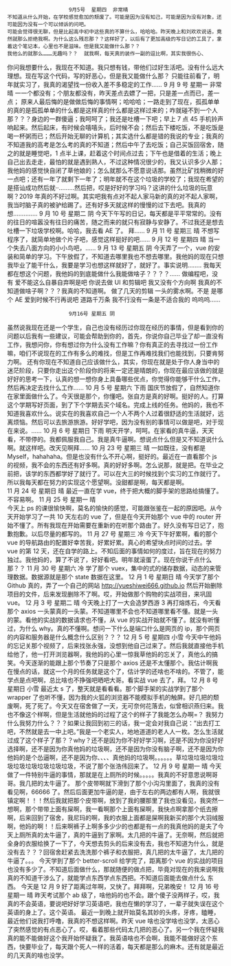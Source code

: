                         9月5号  星期四  非常晴
    不知道从什么开始，在学校感觉愈加的颓废了。可能是因为没有知己，可能是因为没有对象，还可能因为没有一个可以倾诉的问吧。
    可能会觉得很无聊，但是比起高中初中这些真的不算什么，哈哈哈。昨天晚上和刘欢欢说话，竟然就那么拒绝我啊。为什么这么残忍那？？这样好了，以后有了更加高级的写日记的工具了，拿着这个笔记本，心里也不是滋味。但是我又能做什么那？？
    我他么的就那么………无趣吗？？  就我啊，每天真的装作一副的逗比啊，其实我很伤心、

你问我想要什么，我现在不知道。我只想有钱，带他们过好生活吧。没有什么远大理想。现在写这个代码，写的好恶心，但是我又能做什么那？
只能往前看了，明年就实习了，我真的渴望找一份收入差不多稳定的工作……
9 月 9 号 星期一 非常晴
一一个都没有；个朋友都没有，昨天差点去嫖了一把，只是差一点而已，差一点；
原来人最后悔的是做做后悔的事情啊；哈哈哈；一路走到了现在，孤孤单单的真的是孤孤单单的什么都是这样真的什么都是这样过来的；咋就碰不到一个人那？？？身边的一群傻逼；我呵呵了；我还是吐槽一下吧；早上 7 点 45 手机铃声响起来。然后起床，有时候会嘻嘻头，后时候不会；然后去下楼吃饭，不是吃饭是喝一杯粥而已；然后开始无聊的计算机；其实选什么都是错的我说的专业；我真的不知道我的高考是怎么考的真的不知道；然后中午了去吃饭；自己买饭回宿舍，随之的就是睡觉吧，1 点半上课，赶着这个时间点过去；下午也是借着的生活；晚上自己出去走走，最怕的就是遇到熟人，不过这种情况很少的，我又认识多少人那；我他妈的感觉快自闭了草他娘的；怎么就那么不愿意说话那。虽然比矿找稍微的好一点吧；还有一年了就剩下一年了；明年就不在这个垃圾的学校了；我现在希望的是搭讪成功然后就··………然后把，哎是好好的学习吗？这讲的什么垃圾的玩意啊？2019 年真的不好过啊。其实吧我有点对不起人家马新的真的对不起人家啊，我当时脑子真的被驴给踢了。还有好多天就这样的慢慢的过下去吧。我真的想…………..
9 月 10 号 星期二 阴
今天下午写的日记，每天都是平平常常的。没有的往日的喧嚣没有往日的痛苦，随之而来的就只有寂静与安静了。不过我还是想去吐槽一下垃圾学校啊。哈哈，我去看 AE 了。
拜……
9 月 11 号 星期三 晴
不想写程序了，就简单地做个片子吧，感觉这样挺好的吧……
9 月 12 号 星期四 晴
当一个失去八面方向的小小鸟吧，……
9 月 13 号 星期五 阴
今天弄了一个，vue 的安装和简单的学习。下午放假了，不知道去哪里我也不想去哪里。我他妈的现在只想我毕业了能干什么，我要是学习也想这样就好了，就好了。事实说明……..
我每天都在想这个问题，我他妈的到底能做什么我能做啥子？？？？……
做编程吧，没有 爱不能这么自暴自弃啊是吧 你说去做 UI 和剪辑吧 我又没有个方向啊 我真的不知道做啥子啊？？？我真的不知道啊。 做了几天的剪辑 一头的雾水啊。不是 是哪个 AE 爱到时候不行再说吧 道路千万条 我不行没有一条是不适合我的 呜呜呜……

    					9月16号 星期五 阴

虽然说我现在还是一个学生，自己也没有经历过你现在经历的事情，但是看到你的问题以后我有一些建议，可能会帮助到你的，首先，你说你自己毕业了却一直没有工作，我想问你，你有想过你为什么没有工作嘛？你有真正的去寻找过一份工作嘛，咱们不说现在的工作有多么的难找，但是工作再难找我们也能找到，只要肯努力啊。
还有你现在不知道自己应该做什么，其实，你现在就是处于你人身当中的迷茫阶段，只要你走出这个阶段你的将来一定还是晴朗的，你现在最应该做的就是好好的思考一下，认真的想一想你身上具备哪些优点，你觉得你能够干什么工作，然后再决定去找什么工作……
10 月 5 号 星期六 下雨
国庆节放假了，自然知道你在家里面做什么了。今天很是那个，你懂吧。张自方是真的好啊。挺好的人。打算这个学期写好页面，到了下个学期去买个域名。完成上线的任务。他妈的，我也不知道我喜欢什么。说实在的我喜欢自己一个人不两个人过着很舒适的生活就好，远离烦恼。然后可以去旅游旅游。好好学吧，因为没有别的事情可以做是吧，对于现在来说。……
10 月 6 号 星期日 下雨
明天开学，呵呵。在家看的真牛逼，天天看，不带停的。我都佩服我自己。我是真牛逼啊。想说点什么但是又不知道说什么啊。就这样吧。改天见啊拜……
10 月 23 号 星期三 晴
一如既往，没有都是 Myself，hahahaha。但是也没有什么不开心啊，挺好的。最近在一直看那个 js 的视频，我不会的东西还有好多啊。真的好好多啊。怎么说那，就是把。在毕业之前把，该学的东西都学好了就行了。可以在大三的时候找到个实习的工作就行了。 所以我每天都在努力的实现这个愿望啊。没甜都是啊，每天都是啊。  
 11 月 24 号 星期日 晴
最近一直在学 vue，终于把大概的脚手架的思路给搞懂了。不容易啊。
11 月 25 号 星期一 晴  
 今天上 ps 的课很愉快啊，莫名的愉快的感觉，可能跟张鉴在一起的原因吧。从今天开始学习了一共 10 天左右的 vue 了，但是在今天开始那个 vue 中的 router 开始不懂了。所有我现在开始需要在重新的在听那个路由了。好久没有写日记了，抱歉抱歉。以后尽量的都写的。
11 月 27 号 星期三 冷
今天下午好累啊，看的那个 vue 的导航路由的配置好幸苦我，好累好累。真心的希望块点时间的过去。学 vue 的第 12 天，还在自学的路上。不知后面的事情如何的度过，旨在现在的努力独过。我他妈的，算了不说了，好好看吧。明年就滚蛋了。现在你说干点什么那？？
11 月 30 号 星期六 冷
学了那个 vuex，集中的式的储存数据，动态的来管理数据。数据源就是那个 state 数据在这里。
12 月 1 号 星期日 晴
今天学了那个 Github 真的，弄了一个自己的网站 http://yueshiwei666.github.io 然后开始删除项目的文件，后来发现删除不了啊。哎，开始做那个购物的实战项目，来巩固 vue。
12 月 3 号 星期二 晴
今天晚上打了一大会造梦西游 3 再打熔炼石，今天看那个 axios 一头蒙真的一头蒙。不知道哪里不会也不知道哪里看不懂。就是一头的蒙。看他的实战的数据请求也不懂，从 vue 的实战开始就不懂了。就没有听懂过，为什么 why。真的不懂啊。想问一下什么是端口什么是网页的 ip，那个网页的内容和服务器是什么概念什么区别？？？
12 月 5 号 星期四 小雪
今天中午他妈的忘记关那个视频了，后来找张永强，没想到他自己过来了。然后我就直接他手机给他了，他一打开浏览器啊，我他妈的心里一惊我草他妈的忘关了，真他么的搞笑。今天逐渐的能跟上那个节奏了只是那个 axios 还是不太懂那个。我估计啊我在慢点的话，就这一个月的任务就是这个了，估计学的还啥也不啥的。不管了，能学点是点吧啊，总比啥也不挣强吧晒吧大哥。看实战 vue 去了，拜。
12 月 8 号 星期日 小雪
最近太 s 了，整天就是看看看。那个脚手架的实战学到了那个 wrapper 了也听不懂，因为我的火狐的浏览器不能模拟手机的触屏。好几把的颓废啊，死了死了。今天又在宿舍做了一天，无可奈何花落去，似曾相识燕归来。我也不像这个样啊，但是生活就他妈的过程了这个的样子了我能怎么办啊=？
我努力什么我努力什么？？？如果让我回到初三的话，我一定会对我自己说：“出去打工吧，不然就是去一中上吧。”我是一个老实人，地地道道的老人人一枚。怎么生活就过成了这个样子了那？？why？还不是因为你不好好学习啊，还是不因为你没好好选择啊，还不是因为你真他妈的垃圾啊，还不是因为你没有脑子啊，还不是因为你他妈的是个怂逼啊，还不是因为你、、、、真他妈的垃圾啊。。。。。。草垃圾垃圾垃圾垃圾垃圾垃圾垃圾垃圾垃圾，不说了那个张浩伟回来了。
12 月 9 号 星期一 晴
今天做了一件特别牛逼的事情，那就是在上厕所的时候。。。。。我真的不好意思说啊哥哥。我几把的太牛逼了。 那个皮带啊就下滑到了那个小沟沟里面了，我真的没有看见啊，66666 了。然后后面更加牛逼的是，由于左右的两边都有人啊，我就很镇定啊！！！然后我就把那个皮带啊，放到了我的腰那里了我也没看见，我突然一想啊，那个带带上面有屎啊，我一看啊那个上面有屎啊，我快点啊拿那个纸去擦啊，后来回到了宿舍，我尼玛的啊，我的衣服上面都是屎啊我新买的那个大羽绒服啊，他妈的啊！！后来啊裤子上啊多多少少的也都是有一点的我真他妈的是夫了今天上厕所真的太牛逼了，真的牛逼到了家啊。太几把的牛逼了。无奈啊，然后就把全身的衣服给换了一下了，今天想去剪头的后来没有去，我也不知道为什么，就是没有去？？？回宿舍赶紧去洗洗那个裤子和衣服把，真几把的太牛逼了，太几把的牛逼了。。。
今天学到了那个 better-scroll 给学完了，距离那个 vue 的实战的项目也没有多少了。不知道后面做什么，那就随便的做点把，毕竟对现在的我来说啊我真的不知道干涉么了，就能学点东西学点东西把。不知道后面能去做点什么 东西。 今天是 12 月 9 好了距离过年啊，又快了。拜拜啊，兄弟晚安！
12 月 16 号 星期一 晴
昨天考试那个 ab 级了，啥他妈的也不会。跟个傻子没两样子，哎，我真的不会英语，要说吧好好学习英语吧，我也在懒的学习了，一辈子就失误在这个英语的身上了。这个英语。
最近一到晚上就开始莫名其妙的头疼，牙疼，瞌睡，最近他们说我打呼噜，我真的不想这样啊。昨天 vue 啥也没学啥也没学，太恶心了突然感觉的有点恶心了。哎，看着那些代码太几把的恶心了。另一个我在怀疑我真的能不能做好这个我开始怀疑我了。我英语啥也不会啊，我能不能做好这个东西，快要毕业了，每天跟个死人一样的活着，每天都是那么的麻木。还有就是最近的几天真的啥也没学。
